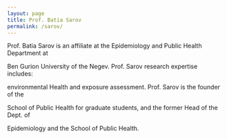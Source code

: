 ```yaml
---
layout: page
title: Prof. Batia Sarov
permalink: /sarov/
---
```


Prof. Batia Sarov is an affiliate at the Epidemiology and Public Health Department at

Ben Gurion University of the Negev. Prof. Sarov research expertise includes:

environmental Health and exposure assessment. Prof. Sarov is the founder of the

School of Public Health for graduate students, and the former Head of the Dept. of

Epidemiology and the School of Public Health.
